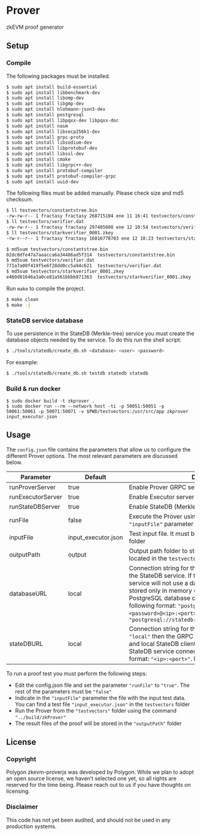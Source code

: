 # Prover
zkEVM proof generator

## Setup

### Compile
The following packages must be installed.
```sh
$ sudo apt install build-essential
$ sudo apt install libbenchmark-dev
$ sudo apt install libomp-dev
$ sudo apt install libgmp-dev
$ sudo apt install nlohmann-json3-dev
$ sudo apt install postgresql
$ sudo apt install libpqxx-dev libpqxx-doc
$ sudo apt install nasm
$ sudo apt install libsecp256k1-dev
$ sudo apt install grpc-proto
$ sudo apt install libsodium-dev
$ sudo apt install libprotobuf-dev
$ sudo apt install libssl-dev
$ sudo apt install cmake
$ sudo apt install libgrpc++-dev
$ sudo apt install protobuf-compiler
$ sudo apt install protobuf-compiler-grpc
$ sudo apt install uuid-dev
```
The following files must be added manually.  Please check size and md5 checksum.
```sh
$ ll testvectors/constantstree.bin
-rw-rw-r-- 1 fractasy fractasy 268715104 ene 11 16:41 testvectors/constantstree.bin
$ ll testvectors/verifier.dat
-rw-rw-r-- 1 fractasy fractasy 297485608 ene 12 10:54 testvectors/verifier.dat
$ ll testvectors/starkverifier_0001.zkey
-rw-r--r-- 1 fractasy fractasy 16816778703 ene 12 18:23 testvectors/starkverifier_0001.zkey

$ md5sum testvectors/constantstree.bin
02dc0dfe47a7aaacca6a34486ad5f314  testvectors/constantstree.bin
$ md5sum testvectors/verifier.dat
771a7a09f419f5e6f28dd0cc5a94c621  testvectors/verifier.dat
$ md5sum testvectors/starkverifier_0001.zkey
e460d81646a3a0ce81a561bbbb871363  testvectors/starkverifier_0001.zkey
```
Run `make` to compile the project.
```sh
$ make clean
$ make -j
```

### StateDB service database
To use persistence in the StateDB (Merkle-tree) service you must create the database objects needed by the service. To do this run the shell script: 
```sh
$ ./tools/statedb/create_db.sh <database> <user> <password>
```
For example:
```sh
$ ./tools/statedb/create_db.sh testdb statedb statedb
```

### Build & run docker
```
$ sudo docker build -t zkprover .
$ sudo docker run --rm --network host -ti -p 50051:50051 -p 50061:50061 -p 50071:50071 -v $PWD/testvectors:/usr/src/app zkprover input_executor.json
```

## Usage
The `config.json` file contains the parameters that allow us to configure the different Prover options. The most relevant parameters are discussed below.

| Parameter | Default | Description |
| --------- | ------- | ----------- |
| runProverServer | true | Enable Prover GRPC service |
| runExecutorServer | true | Enable Executor server |
| runStateDBServer | true | Enable StateDB (Merkle-tree) GRPC service |
| runFile | false | Execute the Prover using as input a test file defined in `"inputFile"` parameter |
| inputFile | input_executor.json | Test input file. It must be located in the `testvectors` folder |
| outputPath | output | Output path folder to store the result files. It must be located in the `testvectors` folder |
| databaseURL | local | Connection string for the PostgreSQL database used by the StateDB service. If the value is `"local"` then the service will not use a database and the data will be stored only in memory (no persistence). The PostgreSQL database connection string has the following format: `"postgresql://<user>:<password>@<ip>:<port>/<database>"`. For example: `"postgresql://statedb:statedb@127.0.0.1:5432/testdb"` |
| stateDBURL | local | Connection string for the StateDB service. If the value is `"local"` then the GRPC StateDB service will not be used and local StateDB client will be used instead. The StateDB service connection string has the following format: `"<ip>:<port>"`. For example: `"127.0.0.1:50061"` |

To run a proof test you must perform the following steps:
- Edit the config.json file and set the parameter `"runFile"` to `"true"`. The rest of the parameters must be `"false"`
- Indicate in the `"inputFile"` parameter the file with the input test data. You can find a test file `"input_executor.json"` in the `testvectors` folder
- Run the Prover from the `"testvectors"` folder using the command `"../build/zkProver"`
- The result files of the proof will be stored in the `"outputPath"` folder

## License

### Copyright
Polygon zkevm-proverjs was developed by Polygon. While we plan to adopt an open source license, we haven’t selected one yet, so all rights are reserved for the time being. Please reach out to us if you have thoughts on licensing.  
  
### Disclaimer
This code has not yet been audited, and should not be used in any production systems.
